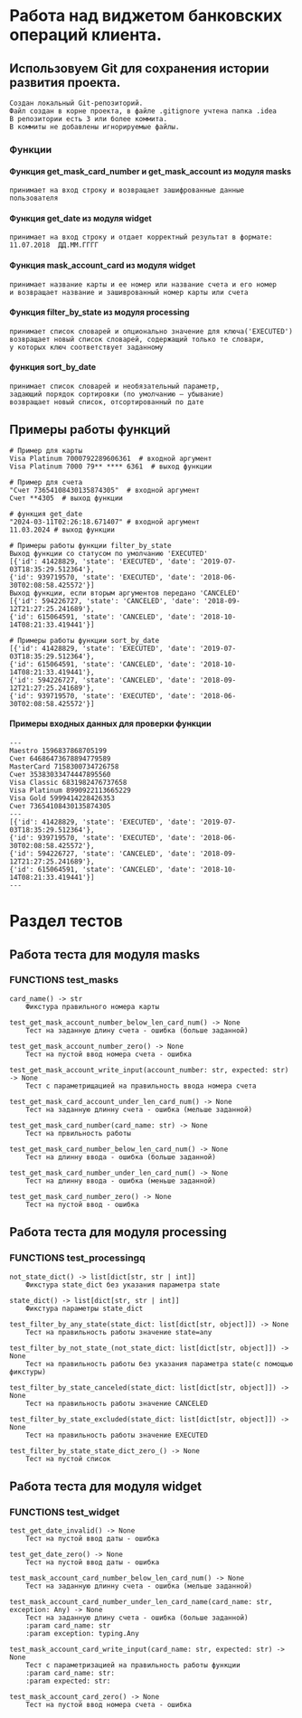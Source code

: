 # Работа над виджетом банковских операций клиента. 

## Использовуем Git для сохранения истории развития проекта.

    Создан локальный Git-репозиторий.
    Файл создан в корне проекта, в файле .gitignore учтена папка .idea
    В репозитории есть 3 или более коммита.
    В коммиты не добавлены игнорируемые файлы.

### Функции

#### Функция get_mask_card_number и get_mask_account из модуля masks
    принимает на вход строку и возвращает зашифрованные данные пользователя

#### Функция get_date из модуля widget
    принимает на вход строку и отдает корректный результат в формате:
    11.07.2018  ДД.ММ.ГГГГ

#### Функция mask_account_card из модуля widget
    принимает название карты и ее номер или название счета и его номер 
    и возвращает название и зашиврованный номер карты или счета

#### Функция filter_by_state из модуля processing 
    принимает список словарей и опционально значение для ключа('EXECUTED')
    возвращает новый список словарей, содержащий только те словари,
    у которых ключ соответствует заданному

#### функция sort_by_date
    принимает список словарей и необязательный параметр, 
    задающий порядок сортировки (по умолчанию — убывание)
    возвращает новый список, отсортированный по дате

## Примеры работы функций

    # Пример для карты
    Visa Platinum 7000792289606361  # входной аргумент
    Visa Platinum 7000 79** **** 6361  # выход функции

    # Пример для счета
    "Счет 73654108430135874305"  # входной аргумент
    Счет **4305  # выход функции

    # функция get_date 
    "2024-03-11T02:26:18.671407" # входной аргумент
    11.03.2024 # выход функции

    # Примеры работы функции filter_by_state
    Выход функции со статусом по умолчанию 'EXECUTED'
    [{'id': 41428829, 'state': 'EXECUTED', 'date': '2019-07-03T18:35:29.512364'}, 
    {'id': 939719570, 'state': 'EXECUTED', 'date': '2018-06-30T02:08:58.425572'}]
    Выход функции, если вторым аргументов передано 'CANCELED'
    [{'id': 594226727, 'state': 'CANCELED', 'date': '2018-09-12T21:27:25.241689'}, 
    {'id': 615064591, 'state': 'CANCELED', 'date': '2018-10-14T08:21:33.419441'}]

    # Примеры работы функции sort_by_date
    [{'id': 41428829, 'state': 'EXECUTED', 'date': '2019-07-03T18:35:29.512364'}, 
    {'id': 615064591, 'state': 'CANCELED', 'date': '2018-10-14T08:21:33.419441'}, 
    {'id': 594226727, 'state': 'CANCELED', 'date': '2018-09-12T21:27:25.241689'}, 
    {'id': 939719570, 'state': 'EXECUTED', 'date': '2018-06-30T02:08:58.425572'}]



#### Примеры входных данных для проверки функции
   
    ---
    Maestro 1596837868705199
    Счет 64686473678894779589
    MasterCard 7158300734726758
    Счет 35383033474447895560
    Visa Classic 6831982476737658
    Visa Platinum 8990922113665229
    Visa Gold 5999414228426353
    Счет 73654108430135874305
    ---
    [{'id': 41428829, 'state': 'EXECUTED', 'date': '2019-07-03T18:35:29.512364'}, 
    {'id': 939719570, 'state': 'EXECUTED', 'date': '2018-06-30T02:08:58.425572'}, 
    {'id': 594226727, 'state': 'CANCELED', 'date': '2018-09-12T21:27:25.241689'}, 
    {'id': 615064591, 'state': 'CANCELED', 'date': '2018-10-14T08:21:33.419441'}]
    ---

# Раздел тестов 


## Работа теста для модуля masks
### FUNCTIONS test_masks

    card_name() -> str
        Фикстура правильного номера карты

    test_get_mask_account_number_below_len_card_num() -> None
        Тест на заданную длину счета - ошибка (больше заданной)

    test_get_mask_account_number_zero() -> None
        Тест на пустой ввод номера счета - ошибка

    test_get_mask_account_write_input(account_number: str, expected: str) -> None
        Тест с параметрищацией на правильность ввода номера счета

    test_get_mask_card_account_under_len_card_num() -> None
        Тест на заданную длинну счета - ошибка (мельше заданной)

    test_get_mask_card_number(card_name: str) -> None
        Тест на првильность работы

    test_get_mask_card_number_below_len_card_num() -> None
        Тест на длинну ввода - ошибка (больше заданной)

    test_get_mask_card_number_under_len_card_num() -> None
        Тест на длинну ввода - ошибка (меньше заданной)

    test_get_mask_card_number_zero() -> None
        Тест на пустой ввод - ошибка


## Работа теста для модуля processing
### FUNCTIONS test_processingq

    not_state_dict() -> list[dict[str, str | int]]
        Фикстура state_dict без указания параметра state

    state_dict() -> list[dict[str, str | int]]
        Фикстура параметры state_dict

    test_filter_by_any_state(state_dict: list[dict[str, object]]) -> None
        Тест на правильность работы значение state=any

    test_filter_by_not_state_(not_state_dict: list[dict[str, object]]) -> None
        Тест на правильность работы без указания параметра state(с помощью фикстуры)

    test_filter_by_state_canceled(state_dict: list[dict[str, object]]) -> None
        Тест на правильность работы значение CANCELED

    test_filter_by_state_excluded(state_dict: list[dict[str, object]]) -> None
        Тест на правильность работы значение EXECUTED

    test_filter_by_state_state_dict_zero_() -> None
        Тест на пустой список


## Работа теста для модуля widget
### FUNCTIONS test_widget

    test_get_date_invalid() -> None
        Тест на пустой ввод даты - ошибка

    test_get_date_zero() -> None
        Тест на пустой ввод даты - ошибка

    test_mask_account_card_number_below_len_card_num() -> None
        Тест на заданную длинну счета - ошибка (мельше заданной)

    test_mask_account_card_number_under_len_card_name(card_name: str, exception: Any) -> None
        Тест на заданную длину счета - ошибка (больше заданной)
        :param card_name: str
        :param exception: typing.Any

    test_mask_account_card_write_input(card_name: str, expected: str) -> None
        Тест с параметризацией на правильность работы функции
        :param card_name: str:
        :param expected: str:

    test_mask_account_card_zero() -> None
        Тест на пустой ввод номера счета - ошибка

